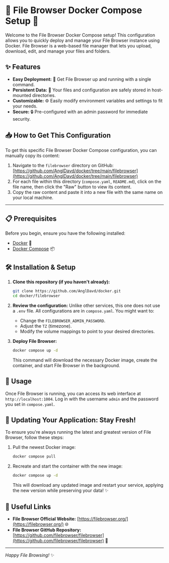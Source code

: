 # 🚀 File Browser Docker Compose Setup 🚀

Welcome to the File Browser Docker Compose setup! This configuration allows you to quickly deploy and manage your File Browser instance using Docker. File Browser is a web-based file manager that lets you upload, download, edit, and manage your files and folders.

## ✨ Features

*   **Easy Deployment:** 🐳 Get File Browser up and running with a single command.
*   **Persistent Data:** 💾 Your files and configuration are safely stored in host-mounted directories.
*   **Customizable:** ⚙️ Easily modify environment variables and settings to fit your needs.
*   **Secure:** 🔒 Pre-configured with an admin password for immediate security.

## 📥 How to Get This Configuration

To get this specific File Browser Docker Compose configuration, you can manually copy its content:

1.  Navigate to the `filebrowser` directory on GitHub: [https://github.com/AnglDavd/docker/tree/main/filebrowser](https://github.com/AnglDavd/docker/tree/main/filebrowser)
2.  For each file within this directory (`compose.yaml`, `README.md`), click on the file name, then click the "Raw" button to view its content.
3.  Copy the raw content and paste it into a new file with the same name on your local machine.

---


## 📋 Prerequisites

Before you begin, ensure you have the following installed:

*   [Docker](https://www.docker.com/get-started) 🐳
*   [Docker Compose](https://docs.docker.com/compose/install/) 📦

## 🛠️ Installation & Setup

1.  **Clone this repository (if you haven't already):**
    ```bash
    git clone https://github.com/AnglDavd/docker.git
    cd docker/filebrowser
    ```
2.  **Review the configuration:**
    Unlike other services, this one does not use a `.env` file. All configurations are in `compose.yaml`. You might want to:
    *   Change the `FILEBROWSER_ADMIN_PASSWORD`.
    *   Adjust the `TZ` (timezone).
    *   Modify the volume mappings to point to your desired directories.

3.  **Deploy File Browser:**
    ```bash
    docker compose up -d
    ```
    This command will download the necessary Docker image, create the container, and start File Browser in the background.

## 🚀 Usage

Once File Browser is running, you can access its web interface at `http://localhost:1004`. Log in with the username `admin` and the password you set in `compose.yaml`.

## 🔄 Updating Your Application: Stay Fresh!

To ensure you're always running the latest and greatest version of File Browser, follow these steps:

1.  Pull the newest Docker image:
    ```bash
    docker compose pull
    ```
2.  Recreate and start the container with the new image:
    ```bash
    docker compose up -d
    ```
    This will download any updated image and restart your service, applying the new version while preserving your data! ✨

## 🔗 Useful Links

*   **File Browser Official Website:** [https://filebrowser.org/](https://filebrowser.org/) 🌐
*   **File Browser GitHub Repository:** [https://github.com/filebrowser/filebrowser](https://github.com/filebrowser/filebrowser) 🐙

---
_Happy File Browsing!_ ✨
